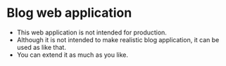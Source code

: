 # Blog web application

- This web application is not intended for production.
- Although it is not intended to make realistic blog application, it can be used as like that.
- You can extend it as much as you like.